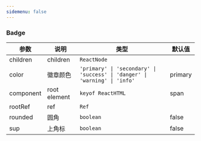```yaml
---
sidemenu: false
---
```


### Badge

| 参数	|说明	|类型	|默认值
| --- | --- | --- | ---
| children | children | `ReactNode` |
| color | 徽章颜色 | `'primary' \| 'secondary' \| 'success' \| 'danger' \| 'warning' \| 'info'` | primary
| component | root element | `keyof ReactHTML` | span
| rootRef | ref | `Ref` |
| rounded | 圆角 | `boolean` | false
| sup | 上角标 | `boolean` | false
